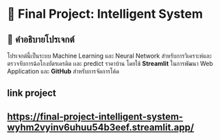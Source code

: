 # 🚀 Final Project: Intelligent System
## 📌 คำอธิบายโปรเจกต์
โปรเจกต์นี้เป็นระบบ Machine Learning และ Neural Network สำหรับการวิเคราะห์และตรวจจับการฉ้อโกงบัตรเครดิต เเละ predict ราคาบ้าน โดยใช้ **Streamlit** ในการพัฒนา Web Application และ **GitHub** สำหรับการจัดการโค้ด

## link project
https://final-project-intelligent-system-wyhm2vyinv6uhuu54b3eef.streamlit.app/
---